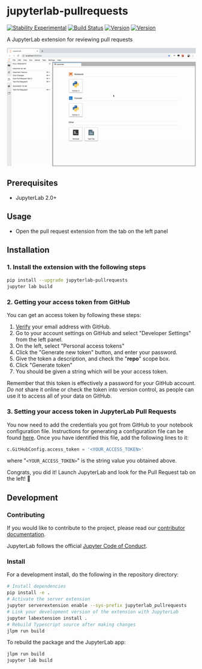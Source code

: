 # jupyterlab-pullrequests

[![Stability Experimental](https://img.shields.io/badge/stability-experimental-red.svg)](https://img.shields.io/badge/stability-experimental-red.svg)
[![Build Status](https://travis-ci.org/jupyterlab/pull-requests.svg?branch=master)](https://travis-ci.org/jupyterlab/pull-requests)
[![Version](https://img.shields.io/npm/v/@jupyterlab/pullrequests.svg)](https://www.npmjs.com/package/@jupyterlab/pullrequests)
[![Version](https://img.shields.io/pypi/v/jupyterlab-pullrequests.svg)](https://pypi.org/project/jupyterlab-pullrequests/)

A JupyterLab extension for reviewing pull requests

![](gifs/demo.gif)

## Prerequisites

- JupyterLab 2.0+

## Usage

- Open the pull request extension from the tab on the left panel

## Installation

### 1. Install the extension with the following steps

```bash
pip install --upgrade jupyterlab-pullrequests
jupyter lab build
```

### 2. Getting your access token from GitHub

You can get an access token by following these steps:

1.  [Verify](https://help.github.com/articles/verifying-your-email-address) your email address with GitHub.
1.  Go to your account settings on GitHub and select "Developer Settings" from the left panel.
1.  On the left, select "Personal access tokens"
1.  Click the "Generate new token" button, and enter your password.
1.  Give the token a description, and check the "**repo**" scope box.
1.  Click "Generate token"
1.  You should be given a string which will be your access token.

Remember that this token is effectively a password for your GitHub account.
_Do not_ share it online or check the token into version control,
as people can use it to access all of your data on GitHub.

### 3. Setting your access token in JupyterLab Pull Requests

You now need to add the credentials you got from GitHub
to your notebook configuration file. Instructions for generating a configuration
file can be found [here](http://jupyter-notebook.readthedocs.io/en/stable/config_overview.html#configure-nbserver).
Once you have identified this file, add the following lines to it:

```python
c.GitHubConfig.access_token = '<YOUR_ACCESS_TOKEN>'
```

where "`<YOUR_ACCESS_TOKEN>`" is the string value you obtained above.

Congrats, you did it! Launch JupyterLab and look for the Pull Request tab on the left! 🎉


## Development

### Contributing

If you would like to contribute to the project, please read our [contributor documentation](https://github.com/jupyterlab/pull-requests/blob/master/CONTRIBUTING.md).

JupyterLab follows the official [Jupyter Code of Conduct](https://github.com/jupyter/governance/blob/master/conduct/code_of_conduct.md).

### Install

For a development install, do the following in the repository directory:

```bash
# Install dependencies
pip install -e .
# Activate the server extension
jupyter serverextension enable --sys-prefix jupyterlab_pullrequests
# Link your development version of the extension with JupyterLab
jupyter labextension install .
# Rebuild Typescript source after making changes
jlpm run build
```

To rebuild the package and the JupyterLab app:

```bash
jlpm run build
jupyter lab build
```
